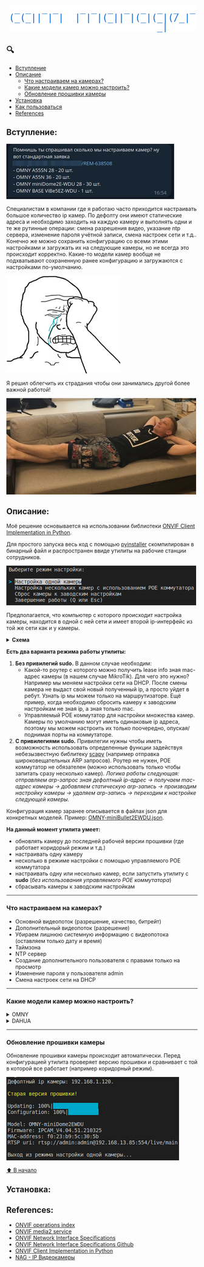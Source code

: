 <p align="center">
<img src="images/logo.png">
</p>

## :mag:
- [Вступление](#Вступление)
- [Описание](#Описание)
    - [Что настраиваем на камерах?](#Что-настраиваем-на-камерах)
    - [Какие модели камер можно настроить?](#Какие-модели-камер-можно-настроить)
    - [Обновление прошивки камеры](#Обновление-прошивки-камеры)
- [Установка](#Установка)
- [Как пользоваться](#Как-пользоваться)
- [References](#References)

## Вступление:
![tg_msg](images/tg_msg.jpg)

Специалистам в компании где я работаю часто приходится настраивать большое количество ip камер. По дефолту они имеют статические адреса и необходимо заходить на каждую камеру и выполнять одни и те же рутинные операции: смена разрешения видео, указание ntp сервера, изменение пароля учётной записи, смена настроек сети и т.д.. Конечно же можно сохранить конфигурацию со всеми этими настройками и загружать их на следующие камеры, но не всегда это происходит корректно. Какие-то модели камер вообще не подхватывают сохраненную ранее конфигурацию и загружаются с настройками по-умолчанию.

![tears](images/tears.png)

Я решил облегчить их страдания чтобы они занимались другой более важной работой!

![fil](images/fil.jpg)

## Описание:
Моё решение основывается на использовании библиотеки [ONVIF Client Implementation in Python](https://github.com/yingchengpa/python-onvif2-zeep).

Для простого запуска весь код с помощью [pyinstaller](https://github.com/pyinstaller/pyinstaller) скомпилирован в бинарный файл и распространен ввиде утилиты на рабочие станции сотрудников.

![menu](images/menu.png)

Предполагается, что компьютер с которого происходит настройка камеры, находится в одной с ней сети и имеет второй ip-интерфейс из той же сети как и у камеры.

<details>
<summary><b>Схема</b></summary>
<img src="images/diagram.png"/>
</details>

**Есть два варианта режима работы утилиты:**
1. **Без привилегий sudo.** В данном случае необходим: 
    - Какой-то роутер с которого можно получить lease info зная mac-адрес камеры (в нашем случае MikroTik). Для чего это нужно? Например мы меняем настройки сети на DHCP. После смены камера не выдаст свой новый полученный ip, а просто уйдет в ребут. Узнать ip мы можем только на маршрутизаторе. Ещё пример, когда необходимо сбросить камеру к заводским настройкам не зная ip, а зная только mac. 
    - Управляемый POE коммутатор для настройки множества камер. Камеры по умолчанию могут иметь одинаковые ip адреса, поэтому мы можем настроить их только поочередно, опуская/поднимая порты на коммутаторе.
2. **C привилегиями sudo.** Привилегии нужны чтобы иметь возможность использовать определенные функции задействуя небезызвестную библитеку [scapy](https://github.com/secdev/scapy) (например отправка широковещательных ARP запросов). Роутер не нужен, POE коммутатор не обязателен (можно использовать только чтобы запитать сразу несколько камер). *Логика работы следующая: отправляем arp-запрос зная дефолтный ip-адрес -> получаем mac-адрес камеры -> добавляем статическую arp-запись -> производим настройку камеры -> удаляем arp-запись -> переходим к настройке следующей камеры.*

Конфигурация камер заранее описывается в файлах json для конкретных моделей. Пример: [OMNY-miniBullet2EWDU.json](configs/cam/OMNY/OMNY-miniBullet2EWDU.json).

**На данный  момент утилита умеет:**
- обновлять камеру до последней рабочей версии прошивки (где работает коридорый режим и т.д.)
- настраивать одну камеру
- несколько в режиме настройки с помощью управляемого POE коммутатора
- настраивать одну или несколько камер, если запустить утилиту с **sudo** (*без использования управляемого POЕ коммутатора*)
- сбрасывать камеры к заводским настройкам
____
### Что настраиваем на камерах?
- Основной видеопоток (разрешение, качество, битрейт)
- Дополнительный видеопоток (разрешение)
- Убираем лишнюю системную информацию с видеопотока (оставляем только дату и время)
- Таймзона
- NTP сервер
- Создание дополнительного пользователя с правами только на просмотр
- Изменение пароля у пользователя admin
- Смена настроек сети на DHCP
____
### Какие модели камер можно настроить?
<details>
<summary>OMNY</summary>
OMNY A52N 36<br>
OMNY A52SN 36<br>
OMNY A55N 36<br>
OMNY A55SN 28<br>
OMNY A55SN 36<br>
OMNY-ViBe5EZWDU<br>
OMNY-miniBullet2EWDU<br>
OMNY-miniBullet5EWDU<br>
OMNY-miniDome2EWD12V<br>
OMNY-miniDome2EWDU<br>
OMNY-miniDome2M<br>
OMNY-miniDome2M12Vv3<br>
OMNY-miniDome2WDUv3<br>
OMNY-miniDome4WDU<br>
OMNY-miniDome5EU<br>
OMNY-miniDome5EUv2<br>
OMNY_A54N<br>
OMNY_A55N_28
</details>
<details>
<summary>DAHUA</summary>
DH-IPC-HDW2230TP-AS-0280B<br>
DH-IPC-HFW2231TP-ZS
</details>

____
### Обновление прошивки камеры
Обновление прошивки камеры происходит автоматически. Перед конфигурацией утилита проверяет версию прошивки и сравнивает с той в которой все работает (например коридорный режим).

![update](images/update.png)

[:arrow_up: В начало](#mag)

## Установка:

## References:
* [ONVIF operations index](http://www.onvif.org/onvif/ver20/util/operationIndex.html)
* [ONVIF media2 service](https://www.onvif.org/onvif/ver20/media/wsdl/media.wsdl)
* [ONVIF Network Interface Specifications](https://www.onvif.org/profiles/specifications/)
* [ONVIF Network Interface Specifications Github](https://github.com/onvif/specs/tree/development/wsdl)
* [ONVIF Client Implementation in Python](https://github.com/yingchengpa/python-onvif2-zeep)
* [NAG - IP Видеокамеры](https://nag.wiki/pages/viewpage.action?pageId=25108910)
